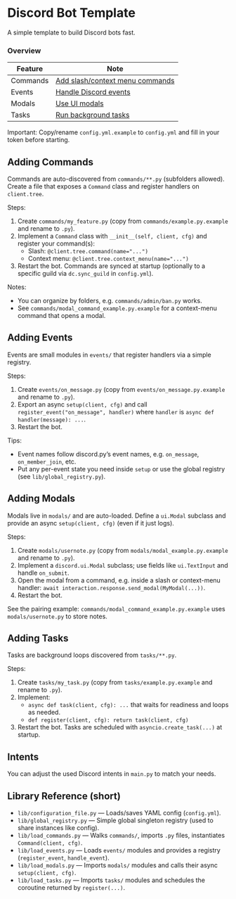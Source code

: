 # Discord Bot Template

A simple template to build Discord bots fast.

### Overview

| Feature  | Note                                                |
|----------|-----------------------------------------------------|
| Commands | [Add slash/context menu commands](#adding-commands) |
| Events   | [Handle Discord events](#adding-events)             |
| Modals   | [Use UI modals](#adding-modals)                     |
| Tasks    | [Run background tasks](#adding-tasks)               |

Important: Copy/rename `config.yml.example` to `config.yml` and fill in your token before starting.


## Adding Commands

Commands are auto-discovered from `commands/**.py` (subfolders allowed). Create a file that exposes a `Command` class and register handlers on `client.tree`.

Steps:
1) Create `commands/my_feature.py` (copy from `commands/example.py.example` and rename to `.py`).
2) Implement a `Command` class with `__init__(self, client, cfg)` and register your command(s):
	- Slash: `@client.tree.command(name="...")`
	- Context menu: `@client.tree.context_menu(name="...")`
3) Restart the bot. Commands are synced at startup (optionally to a specific guild via `dc.sync_guild` in `config.yml`).

Notes:
- You can organize by folders, e.g. `commands/admin/ban.py` works.
- See `commands/modal_command_example.py.example` for a context-menu command that opens a modal.


## Adding Events

Events are small modules in `events/` that register handlers via a simple registry.

Steps:
1) Create `events/on_message.py` (copy from `events/on_message.py.example` and rename to `.py`).
2) Export an async `setup(client, cfg)` and call `register_event("on_message", handler)` where `handler` is `async def handler(message): ...`.
3) Restart the bot.

Tips:
- Event names follow discord.py’s event names, e.g. `on_message`, `on_member_join`, etc.
- Put any per-event state you need inside `setup` or use the global registry (see `lib/global_registry.py`).


## Adding Modals

Modals live in `modals/` and are auto-loaded. Define a `ui.Modal` subclass and provide an async `setup(client, cfg)` (even if it just logs).

Steps:
1) Create `modals/usernote.py` (copy from `modals/modal_example.py.example` and rename to `.py`).
2) Implement a `discord.ui.Modal` subclass; use fields like `ui.TextInput` and handle `on_submit`.
3) Open the modal from a command, e.g. inside a slash or context-menu handler: `await interaction.response.send_modal(MyModal(...))`.
4) Restart the bot.

See the pairing example: `commands/modal_command_example.py.example` uses `modals/usernote.py` to store notes.


## Adding Tasks

Tasks are background loops discovered from `tasks/**.py`.

Steps:
1) Create `tasks/my_task.py` (copy from `tasks/example.py.example` and rename to `.py`).
2) Implement:
	- `async def task(client, cfg): ...` that waits for readiness and loops as needed.
	- `def register(client, cfg): return task(client, cfg)`
3) Restart the bot. Tasks are scheduled with `asyncio.create_task(...)` at startup.


## Intents

You can adjust the used Discord intents in `main.py` to match your needs.


## Library Reference (short)

- `lib/configuration_file.py` — Loads/saves YAML config (`config.yml`).
- `lib/global_registry.py` — Simple global singleton registry (used to share instances like config).
- `lib/load_commands.py` — Walks `commands/`, imports `.py` files, instantiates `Command(client, cfg)`.
- `lib/load_events.py` — Loads `events/` modules and provides a registry (`register_event`, `handle_event`).
- `lib/load_modals.py` — Imports `modals/` modules and calls their async `setup(client, cfg)`.
- `lib/load_tasks.py` — Imports `tasks/` modules and schedules the coroutine returned by `register(...)`.

